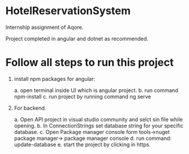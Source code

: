 # HotelReservationSystem
Internship assignment of Aqore.

Project completed in angular and dotnet as recommended.

# Follow all steps to run this project

1. install npm packages for angular:

    a. open terminal inside UI which is angular project.
    b. run command npm-install
    c. run project by running command ng serve

2. For backend.

    a. Open API project in visual studio community and selct sin file while opening.
    b. In ConnectionStrings set database string for your specific database.
    c. Open Package manager console form tools->nuget package manager-> package manager console
    d. run command: update-database
    e. start the project by clicking in https.
